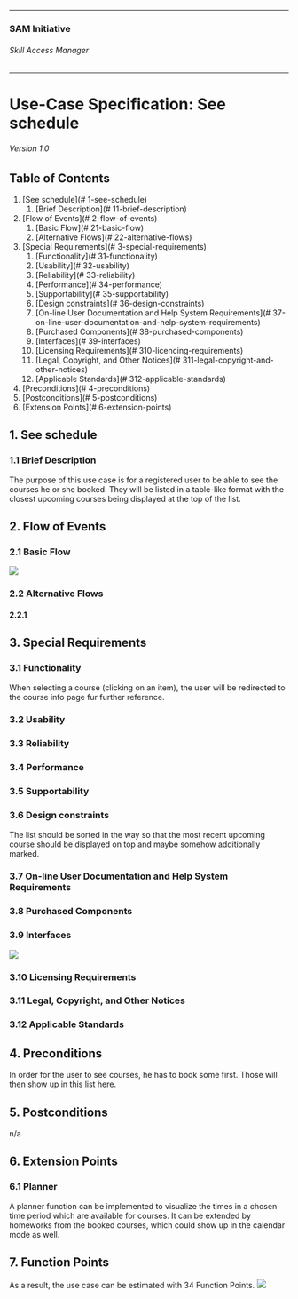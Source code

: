 * * *

### SAM Initiative

###### Skill Access Manager

* * *

# Use-Case Specification: See schedule

###### Version 1.0

## Table of Contents

1.  [See schedule](# 1-see-schedule)
    1.  [Brief Description](# 11-brief-description)
2.  [Flow of Events](# 2-flow-of-events)
    1.  [Basic Flow](# 21-basic-flow)
    2.  [Alternative Flows](# 22-alternative-flows)
3.  [Special Requirements](# 3-special-requirements)
    1.  [Functionality](# 31-functionality)
    2.  [Usability](# 32-usability)
    3.  [Reliability](# 33-reliability)
    4.  [Performance](# 34-performance)
    5.  [Supportability](# 35-supportability)
    6.  [Design constraints](# 36-design-constraints)
    7.  [On-line User Documentation and Help System Requirements](# 37-on-line-user-documentation-and-help-system-requirements)
    8.  [Purchased Components](# 38-purchased-components)
    9.  [Interfaces](# 39-interfaces)
    10.  [Licensing Requirements](# 310-licencing-requirements)
    11.  [Legal, Copyright, and Other Notices](# 311-legal-copyright-and-other-notices)
    12.  [Applicable Standards](# 312-applicable-standards)
4.  [Preconditions](# 4-preconditions)
5.  [Postconditions](# 5-postconditions)
6.  [Extension Points](# 6-extension-points)

## 1\. See schedule

### 1.1 Brief Description

The purpose of this use case is for a registered user to be able to see the courses he or she booked. They will be listed in a table-like format with the closest upcoming courses being displayed at the top of the list.

## 2\. Flow of Events

### 2.1 Basic Flow

![](ad_see-schedule.png)

### 2.2 Alternative Flows

#### 2.2.1

## 3\. Special Requirements

### 3.1 Functionality

When selecting a course (clicking on an item), the user will be redirected to the course info page fur further reference.

### 3.2 Usability

### 3.3 Reliability

### 3.4 Performance

### 3.5 Supportability

### 3.6 Design constraints

The list should be sorted in the way so that the most recent upcoming course should be displayed on top and maybe somehow additionally marked.

### 3.7 On-line User Documentation and Help System Requirements

### 3.8 Purchased Components

### 3.9 Interfaces

![](wf_see-schedule.png)

### 3.10 Licensing Requirements

### 3.11 Legal, Copyright, and Other Notices

### 3.12 Applicable Standards

## 4\. Preconditions

In order for the user to see courses, he has to book some first. Those will then show up in this list here.

## 5\. Postconditions

n/a

## 6\. Extension Points

### 6.1 Planner

A planner function can be implemented to visualize the times in a chosen time period which are available for courses. It can be extended by homeworks from the booked courses, which could show up in the calendar mode as well. 

## 7\. Function Points

As a result, the use case can be estimated with 34 Function Points. 
![](fp_domain-characteristic_uc-8.PNG)